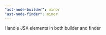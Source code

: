 ```yaml
---
"ast-node-builder": minor
"ast-node-finder": minor
---
```


Handle JSX elements in both builder and finder
